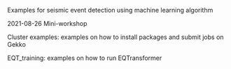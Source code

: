Examples for seismic event detection using machine learning algorithm

2021-08-26 Mini-workshop

Cluster examples: examples on how to install packages and submit jobs on Gekko

EQT_training: examples on how to run EQTransformer
